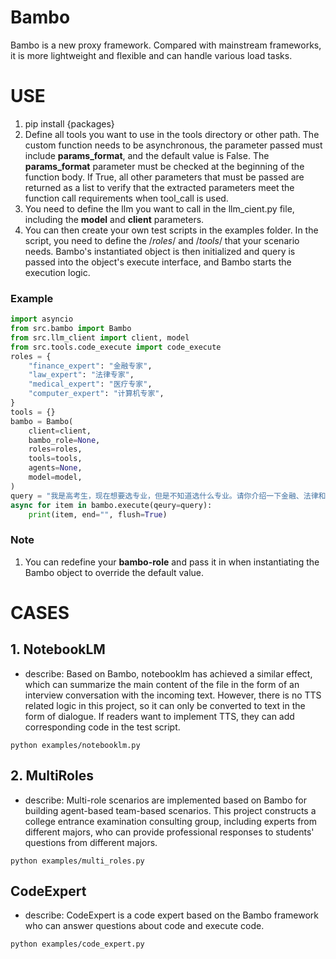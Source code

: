 # Bambo
Bambo is a new proxy framework. Compared with mainstream frameworks, it is more lightweight and flexible and can handle various load tasks.


# USE
1. pip install {packages}
2. Define all tools you want to use in the tools directory or other path. The custom function needs to be asynchronous, the parameter passed must include **params_format**, and the default value is False. The **params_format** parameter must be checked at the beginning of the function body. If True, all other parameters that must be passed are returned as a list to verify that the extracted parameters meet the function call requirements when tool_call is used.
3. You need to define the llm you want to call in the llm_cient.py file, including the **model** and **client** parameters.
4. You can then create your own test scripts in the examples folder. In the script, you need to define the /*roles*/ and /*tools*/ that your scenario needs. Bambo's instantiated object is then initialized and query is passed into the object's execute interface, and Bambo starts the execution logic.

### Example
```python
import asyncio
from src.bambo import Bambo
from src.llm_client import client, model
from src.tools.code_execute import code_execute
roles = {
    "finance_expert": "金融专家",
    "law_expert": "法律专家",
    "medical_expert": "医疗专家",
    "computer_expert": "计算机专家",
}
tools = {}
bambo = Bambo(
    client=client,
    bambo_role=None,
    roles=roles,
    tools=tools,
    agents=None,
    model=model,
)
query = "我是高考生，现在想要选专业，但是不知道选什么专业。请你介绍一下金融、法律和计算机三个专业分别有什么优点和缺点。"
async for item in bambo.execute(qeury=query):
    print(item, end="", flush=True)
```

### Note
1. You can redefine your **bambo-role** and pass it in when instantiating the Bambo object to override the default value.


# CASES
## 1. NotebookLM
- describe: Based on Bambo, notebooklm has achieved a similar effect, which can summarize the main content of the file in the form of an interview conversation with the incoming text. However, there is no TTS related logic in this project, so it can only be converted to text in the form of dialogue. If readers want to implement TTS, they can add corresponding code in the test script.
```
python examples/notebooklm.py
```

## 2. MultiRoles
- describe: Multi-role scenarios are implemented based on Bambo for building agent-based team-based scenarios. This project constructs a college entrance examination consulting group, including experts from different majors, who can provide professional responses to students' questions from different majors.
```
python examples/multi_roles.py
```

## CodeExpert
- describe: CodeExpert is a code expert based on the Bambo framework who can answer questions about code and execute code.
```
python examples/code_expert.py
```